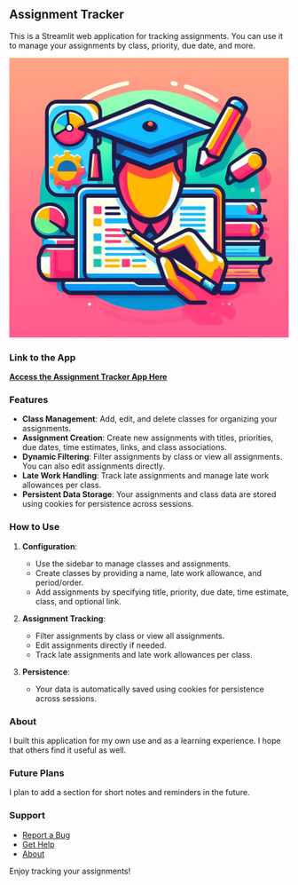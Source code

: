 ## Assignment Tracker

This is a Streamlit web application for tracking assignments. You can use it to manage your assignments by class, priority, due date, and more.

![Fun Graphic](assignment_tracker_graphic.jpg)

### Link to the App
[**Access the Assignment Tracker App Here**](https://assignmenttracker.streamlit.app/)

### Features

- **Class Management**: Add, edit, and delete classes for organizing your assignments.
- **Assignment Creation**: Create new assignments with titles, priorities, due dates, time estimates, links, and class associations.
- **Dynamic Filtering**: Filter assignments by class or view all assignments. You can also edit assignments directly.
- **Late Work Handling**: Track late assignments and manage late work allowances per class.
- **Persistent Data Storage**: Your assignments and class data are stored using cookies for persistence across sessions.

### How to Use

1. **Configuration**:
   - Use the sidebar to manage classes and assignments.
   - Create classes by providing a name, late work allowance, and period/order.
   - Add assignments by specifying title, priority, due date, time estimate, class, and optional link.

2. **Assignment Tracking**:
   - Filter assignments by class or view all assignments.
   - Edit assignments directly if needed.
   - Track late assignments and late work allowances per class.

3. **Persistence**:
   - Your data is automatically saved using cookies for persistence across sessions.

### About

I built this application for my own use and as a learning experience. I hope that others find it useful as well.

### Future Plans

I plan to add a section for short notes and reminders in the future.

### Support

- [Report a Bug](https://github.com/asorge29/assignment_tracker/issues)
- [Get Help](https://assignment-tracker.streamlit.app/Tutorial)
- [About](https://github.com/asorge29/assignment_tracker/blob/main/README.md)

Enjoy tracking your assignments!
